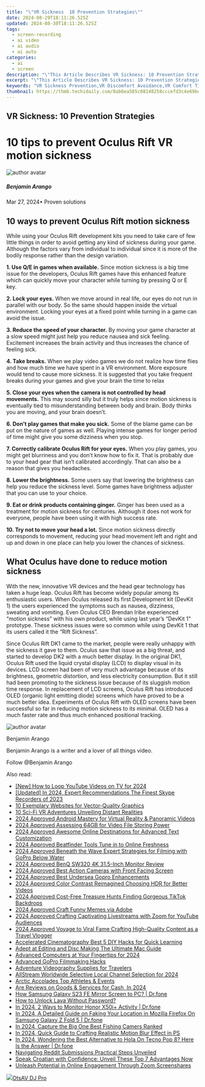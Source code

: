 ```yaml
---
title: "\"VR Sickness  10 Prevention Strategies\""
date: 2024-08-29T18:11:26.525Z
updated: 2024-08-30T18:11:26.525Z
tags: 
  - screen-recording
  - ai video
  - ai audio
  - ai auto
categories: 
  - ai
  - screen
description: "\"This Article Describes VR Sickness: 10 Prevention Strategies\""
excerpt: "\"This Article Describes VR Sickness: 10 Prevention Strategies\""
keywords: "VR Sickness Prevention,VR Discomfort Avoidance,VR Comfort Tips,VR Healthy Usage,Preventing VR Nausea,Strategies for VR Wellbeing,Reducing Virtual Reality Sickness"
thumbnail: https://thmb.techidaily.com/8ab6ea565c08148258cccefd3c4e69bde02c4b3dbfe57b65bd55e5629cfc57b6.jpg
---
```


## VR Sickness: 10 Prevention Strategies

# 10 tips to prevent Oculus Rift VR motion sickness

![author avatar](https://images.wondershare.com/filmora/article-images/benjamin-arango-author.jpg)

##### Benjamin Arango

 Mar 27, 2024• Proven solutions

## 10 ways to prevent Oculus Rift motion sickness

 While using your Oculus Rift development kits you need to take care of few little things in order to avoid getting any kind of sickness during your game. Although the factors vary from individual to individual since it is more of the bodily response rather than the design variation.

**1\. Use Q/E in games when available.** Since motion sickness is a big time issue for the developers, Oculus Rift games have this enhanced feature which can quickly move your character while turning by pressing Q or E key.

**2\. Lock your eyes.** When we move around in real life, our eyes do not run in parallel with our body. So the same should happen inside the virtual environment. Locking your eyes at a fixed point while turning in a game can avoid the issue.

**3\. Reduce the speed of your character.** By moving your game character at a slow speed might just help you reduce nausea and sick feeling. Excitement increases the brain activity and thus increases the chance of feeling sick.

**4\. Take breaks.** When we play video games we do not realize how time flies and how much time we have spent in a VR environment. More exposure would tend to cause more sickness. It is suggested that you take frequent breaks during your games and give your brain the time to relax

**5\. Close your eyes when the camera is not controlled by head movements.** This may sound silly but it truly helps since motion sickness is eventually tied to misunderstanding between body and brain. Body thinks you are moving, and your brain doesn’t.

**6\. Don’t play games that make you sick.** Some of the blame game can be put on the nature of games as well. Playing intense games for longer period of time might give you some dizziness when you stop.

**7\. Correctly calibrate Oculus Rift for your eyes.** When you play games, you might get blurriness and you don’t know how to fix it. That is probably due to your head gear that isn’t calibrated accordingly. That can also be a reason that gives you headaches.

**8\. Lower the brightness.** Some users say that lowering the brightness can help you reduce the sickness level. Some games have brightness adjuster that you can use to your choice.

**9\. Eat or drink products containing ginger.** Ginger has been used as a treatment for motion sickness for centuries. Although it does not work for everyone, people have been using it with high success rate.

**10\. Try not to move your head a lot.** Since motion sickness directly corresponds to movement, reducing your head movement left and right and up and down in one place can help you lower the chances of sickness.

## What Oculus have done to reduce motion sickness

 With the new, innovative VR devices and the head gear technology has taken a huge leap. Oculus Rift has become widely popular among its enthusiastic users. When Oculus released its first Development kit (DevKit 1) the users experienced the symptoms such as nausea, dizziness, sweating and vomiting. Even Oculus CEO Brendan Iribe experienced “motion sickness” with his own product, while using last year’s “DevKit 1” prototype. These sickness issues were so common while using DevKit 1 that its users called it the “Rift Sickness”.

 Since Oculus Rift DK1 came to the market, people were really unhappy with the sickness it gave to them. Oculus saw that issue as a big threat, and started to develop DK2 with a much better display. In the original DK1, Oculus Rift used the liquid crystal display (LCD) to display visual in its devices. LCD screen had been of very much advantage because of its brightness, geometric distortion, and less electricity consumption. But it still had been promoting to the sickness issue because of its sluggish motion time response. In replacement of LCD screens, Oculus Rift has introduced OLED (organic light emitting diode) screens which have proved to be a much better idea. Experiments of Oculus Rift with OLED screens have been successful so far in reducing motion sickness to its minimal. OLED has a much faster rate and thus much enhanced positional tracking.

![author avatar](https://images.wondershare.com/filmora/article-images/benjamin-arango-author.jpg)

Benjamin Arango

Benjamin Arango is a writer and a lover of all things video.

Follow @Benjamin Arango

<span class="atpl-alsoreadstyle">Also read:</span>
<div><ul>
<li><a href="https://eaxpv-info.techidaily.com/new-how-to-loop-youtube-videos-on-tv-for-2024/"><u>[New] How to Loop YouTube Videos on TV for 2024</u></a></li>
<li><a href="https://video-screen-grab.techidaily.com/updated-in-2024-expert-recommendations-the-finest-skype-recorders-of-2023/"><u>[Updated] In 2024, Expert Recommendations  The Finest Skype Recorders of 2023</u></a></li>
<li><a href="https://extra-hints.techidaily.com/10-exemplary-websites-for-vector-quality-graphics/"><u>10 Exemplary Websites for Vector-Quality Graphics</u></a></li>
<li><a href="https://extra-hints.techidaily.com/10-sci-fi-vr-adventures-unveiling-distant-realities/"><u>10 Sci-Fi VR Adventures  Unveiling Distant Realities</u></a></li>
<li><a href="https://extra-hints.techidaily.com/2024-approved-android-mastery-for-virtual-reality-and-panoramic-videos/"><u>2024 Approved  Android Mastery for Virtual Reality & Panoramic Videos</u></a></li>
<li><a href="https://extra-hints.techidaily.com/2024-approved-assessing-64gb-for-video-file-storing-power/"><u>2024 Approved  Assessing 64GB for Video File Storing Power</u></a></li>
<li><a href="https://extra-hints.techidaily.com/2024-approved-awesome-online-destinations-for-advanced-text-customization/"><u>2024 Approved  Awesome Online Destinations for Advanced Text Customization</u></a></li>
<li><a href="https://extra-hints.techidaily.com/2024-approved-beatfinder-tools-tune-in-to-online-freshness/"><u>2024 Approved  Beatfinder Tools  Tune in to Online Freshness</u></a></li>
<li><a href="https://extra-hints.techidaily.com/2024-approved-beneath-the-wave-expert-strategies-for-filming-with-gopro-below-water/"><u>2024 Approved  Beneath the Wave  Expert Strategies for Filming with GoPro Below Water</u></a></li>
<li><a href="https://extra-hints.techidaily.com/2024-approved-benq-sw320-4k-315-inch-monitor-review/"><u>2024 Approved  BenQ SW320 4K 31.5-Inch Monitor Review</u></a></li>
<li><a href="https://extra-hints.techidaily.com/2024-approved-best-action-cameras-with-front-facing-screen/"><u>2024 Approved  Best Action Cameras with Front Facing Screen</u></a></li>
<li><a href="https://extra-hints.techidaily.com/2024-approved-best-undersea-gopro-enhancements/"><u>2024 Approved  Best Undersea Gopro Enhancements</u></a></li>
<li><a href="https://extra-hints.techidaily.com/2024-approved-color-contrast-reimagined-choosing-hdr-for-better-videos/"><u>2024 Approved  Color Contrast Reimagined  Choosing HDR for Better Videos</u></a></li>
<li><a href="https://extra-hints.techidaily.com/2024-approved-cost-free-treasure-hunts-finding-gorgeous-tiktok-backdrops/"><u>2024 Approved  Cost-Free Treasure Hunts  Finding Gorgeous TikTok Backdrops</u></a></li>
<li><a href="https://extra-hints.techidaily.com/2024-approved-craft-funny-memes-via-adobe/"><u>2024 Approved  Craft Funny Memes via Adobe</u></a></li>
<li><a href="https://extra-hints.techidaily.com/2024-approved-crafting-captivating-livestreams-with-zoom-for-youtube-audiences/"><u>2024 Approved  Crafting Captivating Livestreams with Zoom for YouTube Audiences</u></a></li>
<li><a href="https://facebook-record-videos.techidaily.com/2024-approved-voyage-to-viral-fame-crafting-high-quality-content-as-a-travel-vlogger/"><u>2024 Approved  Voyage to Viral Fame  Crafting High-Quality Content as a Travel Vlogger</u></a></li>
<li><a href="https://extra-hints.techidaily.com/accelerated-cinematography-best-5-diy-hacks-for-quick-learning/"><u>Accelerated Cinematography  Best 5 DIY Hacks for Quick Learning</u></a></li>
<li><a href="https://extra-hints.techidaily.com/adept-at-editing-and-disc-making-the-ultimate-mac-guide/"><u>Adept at Editing and Disc Making  The Ultimate Mac Guide</u></a></li>
<li><a href="https://extra-hints.techidaily.com/advanced-computers-at-your-fingertips-for-2024/"><u>Advanced Computers at Your Fingertips for 2024</u></a></li>
<li><a href="https://extra-hints.techidaily.com/advanced-gopro-filmmaking-hacks/"><u>Advanced GoPro Filmmaking Hacks</u></a></li>
<li><a href="https://extra-hints.techidaily.com/adventure-videography-supplies-for-travelers/"><u>Adventure Videography Supplies for Travelers</u></a></li>
<li><a href="https://extra-hints.techidaily.com/allstream-worldwide-selective-local-channel-selection-for-2024/"><u>AllStream Worldwide  Selective Local Channel Selection for 2024</u></a></li>
<li><a href="https://extra-hints.techidaily.com/arctic-accolades-top-athletes-and-events/"><u>Arctic Accolades  Top Athletes & Events</u></a></li>
<li><a href="https://extra-hints.techidaily.com/are-reviews-on-goods-and-services-for-cash-in-2024/"><u>Are Reviews on Goods & Services for Cash, In 2024</u></a></li>
<li><a href="https://screen-mirror.techidaily.com/how-samsung-galaxy-s23-fe-mirror-screen-to-pc-drfone-by-drfone-android/"><u>How Samsung Galaxy S23 FE Mirror Screen to PC? | Dr.fone</u></a></li>
<li><a href="https://review-topics.techidaily.com/how-to-unlock-lava-without-password-by-drfone-android-unlock-android-unlock/"><u>How to Unlock Lava Without Password?</u></a></li>
<li><a href="https://android-location-track.techidaily.com/in-2024-2-ways-to-monitor-honor-x50iplus-activity-drfone-by-drfone-virtual-android/"><u>In 2024, 2 Ways to Monitor Honor X50i+ Activity | Dr.fone</u></a></li>
<li><a href="https://fake-location.techidaily.com/in-2024-a-detailed-guide-on-faking-your-location-in-mozilla-firefox-on-samsung-galaxy-z-fold-5-drfone-by-drfone-virtual-android/"><u>In 2024, A Detailed Guide on Faking Your Location in Mozilla Firefox On Samsung Galaxy Z Fold 5 | Dr.fone</u></a></li>
<li><a href="https://extra-resources.techidaily.com/in-2024-capture-the-big-one-best-fishing-camers-ranked/"><u>In 2024, Capture the Big One  Best Fishing Camers Ranked</u></a></li>
<li><a href="https://fox-direct.techidaily.com/in-2024-quick-guide-to-crafting-realistic-motion-blur-effect-in-ps/"><u>In 2024, Quick Guide to Crafting Realistic Motion Blur Effect in PS</u></a></li>
<li><a href="https://phone-solutions.techidaily.com/in-2024-wondering-the-best-alternative-to-hola-on-tecno-pop-8-here-is-the-answer-drfone-by-drfone-virtual-android/"><u>In 2024, Wondering the Best Alternative to Hola On Tecno Pop 8? Here Is the Answer | Dr.fone</u></a></li>
<li><a href="https://extra-tips.techidaily.com/navigating-reddit-submissions-practical-steps-unveiled/"><u>Navigating Reddit Submissions  Practical Steps Unveiled</u></a></li>
<li><a href="https://mondly-stories.techidaily.com/1719580207699-speak-croatian-with-confidence-unveil-these-top-7-advantages-now/"><u>Speak Croatian with Confidence: Unveil These Top 7 Advantages Now</u></a></li>
<li><a href="https://remote-screen-capture.techidaily.com/unleash-potential-in-online-engagement-through-zoom-screenshares/"><u>Unleash Potential in Online Engagement Through Zoom Screenshares</u></a></li>
</ul></div>

<ins class="adsbygoogle"
      style="display:block"
      data-ad-client="ca-pub-7571918770474297"
      data-ad-slot="8358498916"
      data-ad-format="auto"
      data-full-width-responsive="true"></ins>
<!-- affiliate ads begin -->
<a href="https://otszone.ots7.com/order/checkout.php?PRODS=4713321&QTY=1&AFFILIATE=108875&CART=1"><img src="https://green.ots7.com/screenshots/OtsAV/OtsAVDJ1.90-300x188.jpg" border="0">OtsAV DJ Pro</a>
<!-- affiliate ads end -->